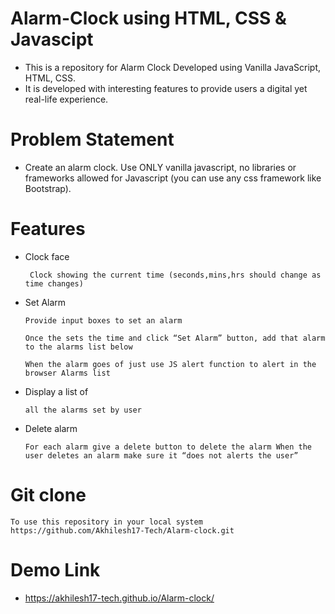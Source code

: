 
# Alarm-Clock using HTML, CSS & Javascipt

- This is a repository for Alarm Clock Developed using Vanilla JavaScript, HTML, CSS.
- It is developed with interesting features to provide users a digital yet real-life experience.

# Problem Statement

- Create an alarm clock. Use ONLY vanilla javascript, no libraries or frameworks allowed for Javascript (you can use any css framework like Bootstrap).



# Features

- Clock face

   ` Clock showing the current time (seconds,mins,hrs should change as time changes)`
- Set Alarm

   `Provide input boxes to set an alarm`

   `Once the sets the time and click “Set Alarm” button, add that alarm to the alarms list below`
 
   `When the alarm goes of just use JS alert function to alert in the browser Alarms list`

- Display a list of

   `all the alarms set by user`

- Delete alarm

   `For each alarm give a delete button to delete the alarm When the user deletes an alarm make sure it “does not alerts the user”`

# Git clone
   
   `To use this repository in your local system`
   `https://github.com/Akhilesh17-Tech/Alarm-clock.git`

# Demo Link

   - https://akhilesh17-tech.github.io/Alarm-clock/
